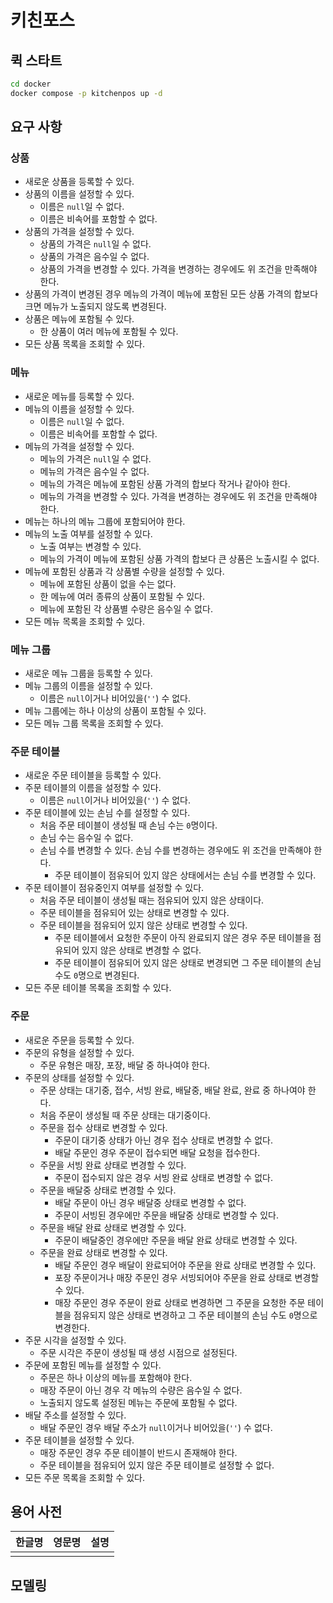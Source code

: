 # 키친포스

## 퀵 스타트

```sh
cd docker
docker compose -p kitchenpos up -d
```

## 요구 사항

### 상품

* 새로운 상품을 등록할 수 있다.
* 상품의 이름을 설정할 수 있다.
  * 이름은 `null`일 수 없다.
  * 이름은 비속어를 포함할 수 없다.
* 상품의 가격을 설정할 수 있다.
  * 상품의 가격은 `null`일 수 없다.
  * 상품의 가격은 음수일 수 없다.
  * 상품의 가격을 변경할 수 있다. 가격을 변경하는 경우에도 위 조건을 만족해야 한다.
* 상품의 가격이 변경된 경우 메뉴의 가격이 메뉴에 포함된 모든 상품 가격의 합보다 크면 메뉴가 노출되지 않도록 변경된다.
* 상품은 메뉴에 포함될 수 있다.
  * 한 상품이 여러 메뉴에 포함될 수 있다.
* 모든 상품 목록을 조회할 수 있다.

### 메뉴

* 새로운 메뉴를 등록할 수 있다.
* 메뉴의 이름을 설정할 수 있다.
  * 이름은 `null`일 수 없다.
  * 이름은 비속어를 포함할 수 없다.
* 메뉴의 가격을 설정할 수 있다.
  * 메뉴의 가격은 `null`일 수 없다.
  * 메뉴의 가격은 음수일 수 없다.
  * 메뉴의 가격은 메뉴에 포함된 상품 가격의 합보다 작거나 같아야 한다.
  * 메뉴의 가격을 변경할 수 있다. 가격을 변경하는 경우에도 위 조건을 만족해야 한다.
* 메뉴는 하나의 메뉴 그룹에 포함되어야 한다.
* 메뉴의 노출 여부를 설정할 수 있다.
  * 노출 여부는 변경할 수 있다.
  * 메뉴의 가격이 메뉴에 포함된 상품 가격의 합보다 큰 상품은 노출시킬 수 없다.
* 메뉴에 포함된 상품과 각 상품별 수량을 설정할 수 있다.
  * 메뉴에 포함된 상품이 없을 수는 없다.
  * 한 메뉴에 여러 종류의 상품이 포함될 수 있다.
  * 메뉴에 포함된 각 상품별 수량은 음수일 수 없다.
* 모든 메뉴 목록을 조회할 수 있다.

### 메뉴 그룹

* 새로운 메뉴 그룹을 등록할 수 있다.
* 메뉴 그룹의 이름을 설정할 수 있다.
  * 이름은 `null`이거나 비어있을(`''`) 수 없다.
* 메뉴 그룹에는 하나 이상의 상품이 포함될 수 있다.
* 모든 메뉴 그룹 목록을 조회할 수 있다.

### 주문 테이블

* 새로운 주문 테이블을 등록할 수 있다.
* 주문 테이블의 이름을 설정할 수 있다.
  * 이름은 `null`이거나 비어있을(`''`) 수 없다.
* 주문 테이블에 있는 손님 수를 설정할 수 있다.
  * 처음 주문 테이블이 생성될 때 손님 수는 `0`명이다.
  * 손님 수는 음수일 수 없다.
  * 손님 수를 변경할 수 있다. 손님 수를 변경하는 경우에도 위 조건을 만족해야 한다.
    * 주문 테이블이 점유되어 있지 않은 상태에서는 손님 수를 변경할 수 있다.
* 주문 테이블이 점유중인지 여부를 설정할 수 있다.
  * 처음 주문 테이블이 생성될 때는 점유되어 있지 않은 상태이다.
  * 주문 테이블을 점유되어 있는 상태로 변경할 수 있다.
  * 주문 테이블을 점유되어 있지 않은 상태로 변경할 수 있다.
    * 주문 테이블에서 요청한 주문이 아직 완료되지 않은 경우 주문 테이블을 점유되어 있지 않은 상태로 변경할 수 없다. 
    * 주문 테이블이 점유되어 있지 않은 상태로 변경되면 그 주문 테이블의 손님 수도 `0`명으로 변경된다.
* 모든 주문 테이블 목록을 조회할 수 있다.

### 주문

* 새로운 주문을 등록할 수 있다.
* 주문의 유형을 설정할 수 있다.
  * 주문 유형은 매장, 포장, 배달 중 하나여야 한다.
* 주문의 상태를 설정할 수 있다.
  * 주문 상태는 대기중, 접수, 서빙 완료, 배달중, 배달 완료, 완료 중 하나여야 한다.
  * 처음 주문이 생성될 때 주문 상태는 대기중이다.
  * 주문을 접수 상태로 변경할 수 있다.
    * 주문이 대기중 상태가 아닌 경우 접수 상태로 변경할 수 없다.
    * 배달 주문인 경우 주문이 접수되면 배달 요청을 접수한다.
  * 주문을 서빙 완료 상태로 변경할 수 있다.
    * 주문이 접수되지 않은 경우 서빙 완료 상태로 변경할 수 없다.
  * 주문을 배달중 상태로 변경할 수 있다.
    * 배달 주문이 아닌 경우 배달중 상태로 변경할 수 없다.
    * 주문이 서빙된 경우에만 주문을 배달중 상태로 변경할 수 있다.
  * 주문을 배달 완료 상태로 변경할 수 있다.
    * 주문이 배달중인 경우에만 주문을 배달 완료 상태로 변경할 수 있다.
  * 주문을 완료 상태로 변경할 수 있다.
    * 배달 주문인 경우 배달이 완료되어야 주문을 완료 상태로 변경할 수 있다.
    * 포장 주문이거나 매장 주문인 경우 서빙되어야 주문을 완료 상태로 변경할 수 있다.
    * 매장 주문인 경우 주문이 완료 상태로 변경하면 그 주문을 요청한 주문 테이블을 점유되지 않은 상태로 변경하고 그 주문 테이블의 손님 수도 `0`명으로 변경한다.
* 주문 시각을 설정할 수 있다.
  * 주문 시각은 주문이 생성될 때 생성 시점으로 설정된다.
* 주문에 포함된 메뉴를 설정할 수 있다.
  * 주문은 하나 이상의 메뉴를 포함해야 한다.
  * 매장 주문이 아닌 경우 각 메뉴의 수량은 음수일 수 없다.
  * 노출되지 않도록 설정된 메뉴는 주문에 포함될 수 없다.
* 배달 주소를 설정할 수 있다.
  * 배달 주문인 경우 배달 주소가 `null`이거나 비어있을(`''`) 수 없다.
* 주문 테이블을 설정할 수 있다.
  * 매장 주문인 경우 주문 테이블이 반드시 존재해야 한다.
  * 주문 테이블을 점유되어 있지 않은 주문 테이블로 설정할 수 없다.
* 모든 주문 목록을 조회할 수 있다.

## 용어 사전

| 한글명 | 영문명 | 설명 |
| --- | --- | --- |
|  |  |  |

## 모델링
